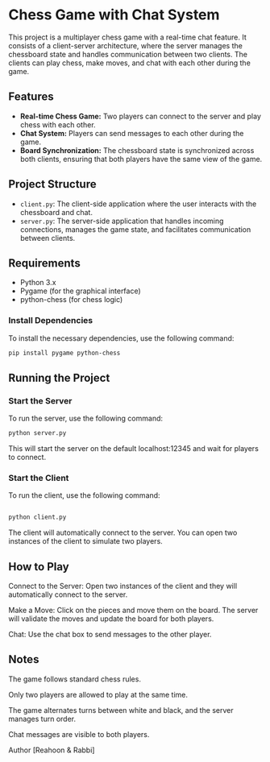 # Chess Game with Chat System

This project is a multiplayer chess game with a real-time chat feature. It consists of a client-server architecture, where the server manages the chessboard state and handles communication between two clients. The clients can play chess, make moves, and chat with each other during the game.

## Features
- **Real-time Chess Game:** Two players can connect to the server and play chess with each other.
- **Chat System:** Players can send messages to each other during the game.
- **Board Synchronization:** The chessboard state is synchronized across both clients, ensuring that both players have the same view of the game.

## Project Structure
- `client.py`: The client-side application where the user interacts with the chessboard and chat.
- `server.py`: The server-side application that handles incoming connections, manages the game state, and facilitates communication between clients.

## Requirements
- Python 3.x
- Pygame (for the graphical interface)
- python-chess (for chess logic)

### Install Dependencies
To install the necessary dependencies, use the following command:

```bash
pip install pygame python-chess
```

## Running the Project
### Start the Server
To run the server, use the following command:

```bash
python server.py
```

This will start the server on the default localhost:12345 and wait for players to connect.

### Start the Client
To run the client, use the following command:

```bash

python client.py
```

The client will automatically connect to the server. You can open two instances of the client to simulate two players.

## How to Play
Connect to the Server: Open two instances of the client and they will automatically connect to the server.

Make a Move: Click on the pieces and move them on the board. The server will validate the moves and update the board for both players.

Chat: Use the chat box to send messages to the other player.

## Notes

The game follows standard chess rules.

Only two players are allowed to play at the same time.

The game alternates turns between white and black, and the server manages turn order.

Chat messages are visible to both players.


Author
[Reahoon & Rabbi]

